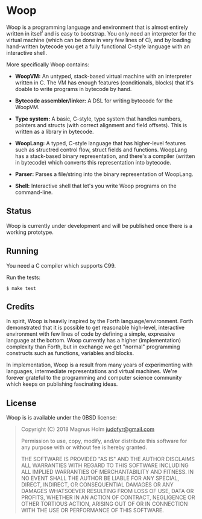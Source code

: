 # Woop

Woop is a programming language and environment that is almost entirely written in itself and is easy to bootstrap.
You only need an interpreter for the virtual machine (which can be done in very few lines of C), and by loading hand-written bytecode you get a fully functional C-style language with an interactive shell.

More specifically Woop contains:

- **WoopVM:** An untyped, stack-based virtual machine with an interpreter written in C.
  The VM has enough features (conditionals, blocks) that it's doable to write programs in bytecode by hand.

- **Bytecode assembler/linker:** A DSL for writing bytecode for the WoopVM.

- **Type system:** A basic, C-style, type system that handles numbers, pointers and structs (with correct alignment and field offsets).
  This is written as a library in bytecode.

- **WoopLang:** A typed, C-style language that has higher-level features such as structred control flow, struct fields and functions.
  WoopLang has a stack-based binary representation, and there's a compiler (written in bytecode) which converts this representation into bytecode.

- **Parser:** Parses a file/string into the binary representation of WoopLang.

- **Shell:** Interactive shell that let's you write Woop programs on the command-line.

## Status

Woop is currently under development and will be published once there is a working prototype.

## Running

You need a C compiler which supports C99.

Run the tests:

    $ make test

## Credits

In spirit, Woop is heavily inspired by the Forth language/environment.
Forth demonstrated that it is possible to get reasonable high-level, interactive environment with few lines of code by defining a simple, expressive language at the bottom.
Woop currently has a higher (implementation) complexity than Forth, but in exchange we get "normal" programming constructs such as functions, variables and blocks.

In implementation, Woop is a result from many years of experimenting with languages, intermediate representations and virtual machines.
We're forever grateful to the programming and computer science community which keeps on publishing fascinating ideas.

## License

Woop is is available under the 0BSD license:

> Copyright (C) 2018 Magnus Holm <judofyr@gmail.com>
> 
> Permission to use, copy, modify, and/or distribute this software for any
> purpose with or without fee is hereby granted.
> 
> THE SOFTWARE IS PROVIDED "AS IS" AND THE AUTHOR DISCLAIMS ALL WARRANTIES WITH
> REGARD TO THIS SOFTWARE INCLUDING ALL IMPLIED WARRANTIES OF MERCHANTABILITY
> AND FITNESS. IN NO EVENT SHALL THE AUTHOR BE LIABLE FOR ANY SPECIAL, DIRECT,
> INDIRECT, OR CONSEQUENTIAL DAMAGES OR ANY DAMAGES WHATSOEVER RESULTING FROM
> LOSS OF USE, DATA OR PROFITS, WHETHER IN AN ACTION OF CONTRACT, NEGLIGENCE OR
> OTHER TORTIOUS ACTION, ARISING OUT OF OR IN CONNECTION WITH THE USE OR
> PERFORMANCE OF THIS SOFTWARE.

